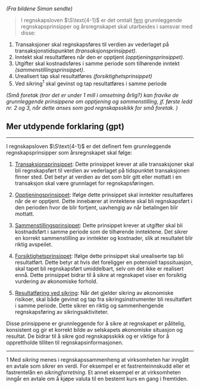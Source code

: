 *(Fra bildene Simon sendte)*

>I regnskapsloven $\S\text{4-1}$ er det omtalt <u>fem</u> grunnleggende regnskapsprinsipper og årsregnskapet skal utarbeides i samsvar med disse:

1. Transaksjoner skal regnskapsføres til verdien av vederlaget på transaksjonstidspunktet *(transaksjonsprinsippet)*.
2. Inntekt skal resultatføres når den er opptjent *(opptjeningsprinsippet)*.
3. Utgifter skal kostnadsføres i samme periode som tilhørende inntekt *(sammenstillingsprinsippet)*.
4. Urealisert tap skal resultatføres *(forsiktighetsprinsippet)*
5. Ved sikring$^1$ skal gevinst og tap resultatføres i samme periode

*(Små foretak (tror det er under 1 mill i omsetning årlig?) kan fravike de grunnleggende prinsippene om opptjening og sammenstilling, jf. første ledd nr. 2 og 3, når dette anses som god regnskapsskikk for små foretak. )*

## Mer utdypende forklaring (gpt)
---

I regnskapsloven $\S\text{4-1}$ er det definert fem grunnleggende regnskapsprinsipper som årsregnskapet skal følge:

1. <u>Transaksjonsprinsippet</u>: Dette prinsippet krever at alle transaksjoner skal bli regnskapsført til verdien av vederlaget på tidspunktet transaksjonen finner sted. Det betyr at verdien av det som blir gitt eller mottatt i en transaksjon skal være grunnlaget for regnskapsføringen.

2. <u>Opptjeningsprinsippet</u>: Ifølge dette prinsippet skal inntekter resultatføres når de er opptjent. Dette innebærer at inntektene skal bli regnskapsført i den perioden hvor de blir fortjent, uavhengig av når betalingen blir mottatt.

3. <u>Sammenstillingsprinsippet</u>: Dette prinsippet krever at utgifter skal bli kostnadsført i samme periode som de tilhørende inntektene. Det sikrer en korrekt sammenstilling av inntekter og kostnader, slik at resultatet blir riktig avspeilet.

4. <u>Forsiktighetsprinsippet</u>: Ifølge dette prinsippet skal urealiserte tap bli resultatført. Dette betyr at hvis det foreligger en potensiell tapssituasjon, skal tapet bli regnskapsført umiddelbart, selv om det ikke er realisert ennå. Dette prinsippet bidrar til å sikre at regnskapet viser en forsiktig vurdering av økonomiske forhold.

5. <u>Resultatføring ved sikring</u>: Når det gjelder sikring av økonomiske risikoer, skal både gevinst og tap fra sikringsinstrumenter bli resultatført i samme periode. Dette sikrer en riktig og sammenhengende regnskapsføring av sikringsaktiviteter.

Disse prinsippene er grunnleggende for å sikre at regnskapet er pålitelig, konsistent og gir et korrekt bilde av selskapets økonomiske situasjon og resultat. De bidrar til å sikre god regnskapsskikk og er viktige for å opprettholde tilliten til regnskapsinformasjonen.

---
$1$ Med *sikring* menes i regnskapssammenheng at virksomheten har inngått en avtale som sikrer en verdi. For eksempel er et fastrenteinnskudd eller et fastrentelån en *sikringforretning*. Et annet eksempel er at virksomheten inngår en avtale om å kjøpe valuta til en bestemt kurs en gang i fremtiden. 